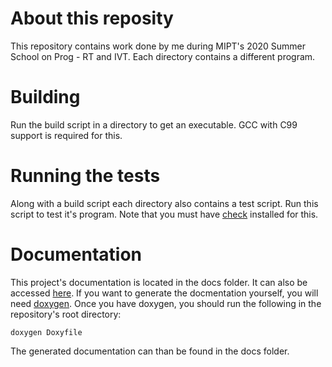# About this reposity

This repository contains work done by me during MIPT's 2020 Summer School on Prog - RT and IVT.
Each directory contains a different program.

# Building

Run the build script in a directory to get an executable.
GCC with C99 support is required for this. 

# Running the tests

Along with a build script each directory also contains a test script. Run this script 
to test it's program. Note that you must have [check](https://libcheck.github.io/check) installed for this.

# Documentation

This project's documentation is located in the docs folder. It can also be accessed [here](https://attractadore.github.io/DedLeto2020).
If you want to generate the docmentation yourself, you will need [doxygen](https://www.doxygen.nl). Once you have doxygen, you
should run the following in the repository's root directory:

```
doxygen Doxyfile
```

The generated documentation can than be found in the docs folder.

